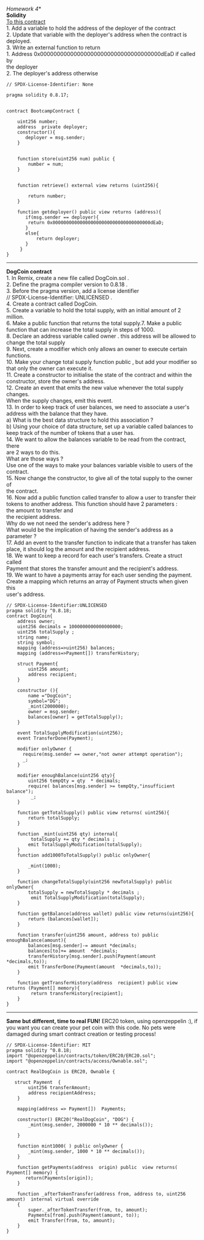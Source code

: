 *Homework 4**  
**Solidity**  
[To this contract](https://gist.github.com/extropyCoder/77487267da199320fb9c852cfde70fb1)  
1\. Add a variable to hold the address of the deployer of the contract  
2\. Update that variable with the deployer's address when the contract is  
deployed.  
3\. Write an external function to return  
1\. Address 0x000000000000000000000000000000000000dEaD if called by  
the deployer  
2\. The deployer's address otherwise
```solidity
// SPDX-License-Identifier: None

pragma solidity 0.8.17;


contract BootcampContract {

    uint256 number;
    address  private deployer;
    constructor(){
       deployer = msg.sender; 
    }


    function store(uint256 num) public {
        number = num;
    }


    function retrieve() external view returns (uint256){
        
        return number;
    }
    
    function getdeployer() public view returns (address){
       if(msg.sender == deployer){
        return 0x000000000000000000000000000000000000dEaD;
       }
       else{
           return deployer;
       }
     }
}
```

---

**DogCoin contract**  
1\. In Remix, create a new file called DogCoin.sol .  
2\. Define the pragma compiler version to 0.8.18 .  
3\. Before the pragma version, add a license identifier  
// SPDX-License-Identifier: UNLICENSED .  
4\. Create a contract called DogCoin.  
5\. Create a variable to hold the total supply, with an initial amount of 2 million.  
6\. Make a public function that returns the total supply.7. Make a public function that can increase the total supply in steps of 1000.  
8\. Declare an address variable called owner . this address will be allowed to  
change the total supply  
9\. Next, create a modifier which only allows an owner to execute certain  
functions.  
10\. Make your change total supply function public , but add your modifier so  
that only the owner can execute it.  
11\. Create a constructor to initialise the state of the contract and within the  
constructor, store the owner's address.  
12\. Create an event that emits the new value whenever the total supply changes.  
When the supply changes, emit this event.  
13\. In order to keep track of user balances, we need to associate a user's  
address with the balance that they have.  
a) What is the best data structure to hold this association ?  
b) Using your choice of data structure, set up a variable called balances to  
keep track of the number of tokens that a user has.  
14\. We want to allow the balances variable to be read from the contract, there  
are 2 ways to do this.  
What are those ways ?  
Use one of the ways to make your balances variable visible to users of the  
contract.  
15\. Now change the constructor, to give all of the total supply to the owner of  
the contract.  
16\. Now add a public function called transfer to allow a user to transfer their  
tokens to another address. This function should have 2 parameters :  
the amount to transfer and  
the recipient address.  
Why do we not need the sender's address here ?  
What would be the implication of having the sender's address as a parameter ?  
17\. Add an event to the transfer function to indicate that a transfer has taken  
place, it should log the amount and the recipient address.  
18\. We want to keep a record for each user's transfers. Create a struct called  
Payment that stores the transfer amount and the recipient's address.  
19\. We want to have a payments array for each user sending the payment.  
Create a mapping which returns an array of Payment structs when given this  
user's address.
```solidity
// SPDX-License-Identifier:UNLICENSED
pragma solidity ^0.8.18;
contract DogCoin{
    address owner;
    uint256 decimals = 1000000000000000000;
    uint256 totalSupply ;
    string name;
    string symbol;
    mapping (address=>uint256) balances;
    mapping (address=>Payment[]) transferHistory;
    
    struct Payment{
        uint256 amount;
        address recipient;
    }
    
    constructor (){
        name ="DogCoin";
        symbol="DG";
        _mint(2000000);
        owner = msg.sender;
        balances[owner] = getTotalSupply();
    }

    event TotalSupplyModification(uint256);
    event TransferDone(Payment);

    modifier onlyOwner {
      require(msg.sender == owner,"not owner attempt operation");
      _;
    }
    
    modifier enoughBalance(uint256 qty){
        uint256 tempQty = qty  * decimals;
        require( balances[msg.sender] >= tempQty,"insufficient balance");
         _;
    }
    
    function getTotalSupply() public view returns( uint256){
        return totalSupply;
    }
    
    function _mint(uint256 qty) internal{
         totalSupply += qty * decimals ;
        emit TotalSupplyModification(totalSupply);
    }
    function add1000ToTotalSupply() public onlyOwner{ 
        
        _mint(1000);
    }
    
    function changeTotalSupply(uint256 newTotalSupply) public onlyOwner{
        totalSupply = newTotalSupply * decimals ;
         emit TotalSupplyModification(totalSupply);
    }
    
    function getBalance(address wallet) public view returns(uint256){
        return (balances[wallet]);
    }
   
    function transfer(uint256 amount, address to) public enoughBalance(amount){
        balances[msg.sender]-= amount *decimals;
        balances[to]+= amount  *decimals;
        transferHistory[msg.sender].push(Payment(amount *decimals,to));
        emit TransferDone(Payment(amount  *decimals,to));
    }
    
    function getTransferHistory(address  recipient) public view  returns (Payment[] memory){
         return transferHistory[recipient];
    }
}
```
---

**Same but different, time to real FUN!**
ERC20 token, using openzeppelin :), if you want you can create your pet coin with this code.
No pets were damaged during smart contract creation or testing process!
```solidity
// SPDX-License-Identifier: MIT
pragma solidity ^0.8.18;
import "@openzeppelin/contracts/token/ERC20/ERC20.sol";
import "@openzeppelin/contracts/access/Ownable.sol";

contract RealDogCoin is ERC20, Ownable {

   struct Payment  {
        uint256 transferAmount;
        address recipientAddress;
    }
 
    mapping(address => Payment[])  Payments;
    
    constructor() ERC20("RealDogCoin", "DOG") {
        _mint(msg.sender, 2000000 * 10 ** decimals());
        
    }

    function mint1000( ) public onlyOwner {
        _mint(msg.sender, 1000 * 10 ** decimals());
    }
    
    function getPayments(address  origin) public  view returns( Payment[] memory) {
       return(Payments[origin]);
    }
    
    function _afterTokenTransfer(address from, address to, uint256 amount)  internal virtual override
    {
        super._afterTokenTransfer(from, to, amount);
        Payments[from].push(Payment(amount, to));
        emit Transfer(from, to, amount);
    }
}

```
